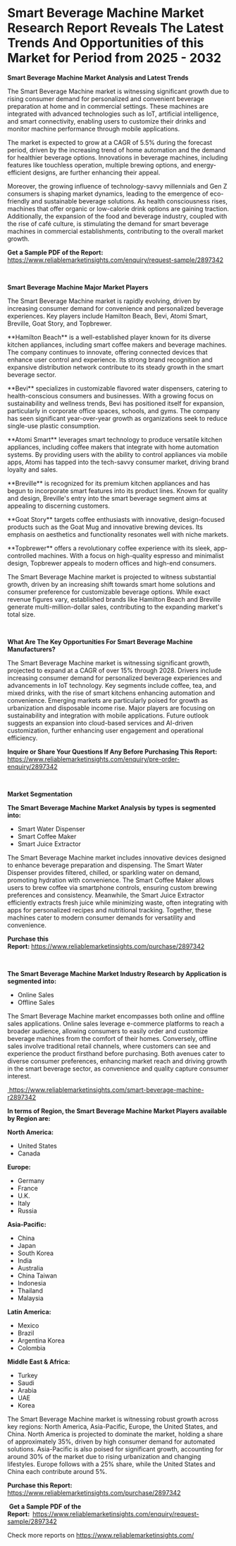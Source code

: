 <p><h1>Smart Beverage Machine Market Research Report Reveals The Latest Trends And Opportunities of this Market for Period from 2025 - 2032</h1></p><p><strong>Smart Beverage Machine Market Analysis and Latest Trends</strong></p>
<p><p>The Smart Beverage Machine market is witnessing significant growth due to rising consumer demand for personalized and convenient beverage preparation at home and in commercial settings. These machines are integrated with advanced technologies such as IoT, artificial intelligence, and smart connectivity, enabling users to customize their drinks and monitor machine performance through mobile applications.</p><p>The market is expected to grow at a CAGR of 5.5% during the forecast period, driven by the increasing trend of home automation and the demand for healthier beverage options. Innovations in beverage machines, including features like touchless operation, multiple brewing options, and energy-efficient designs, are further enhancing their appeal. </p><p>Moreover, the growing influence of technology-savvy millennials and Gen Z consumers is shaping market dynamics, leading to the emergence of eco-friendly and sustainable beverage solutions. As health consciousness rises, machines that offer organic or low-calorie drink options are gaining traction. Additionally, the expansion of the food and beverage industry, coupled with the rise of café culture, is stimulating the demand for smart beverage machines in commercial establishments, contributing to the overall market growth.</p></p>
<p><strong>Get a Sample PDF of the Report:&nbsp;</strong> <a href="https://www.reliablemarketinsights.com/enquiry/request-sample/2897342?utm_campaign=2179&utm_medium=2&utm_source=Github&utm_content=ia&utm_term=15032025&utm_id=smart-beverage-machine">https://www.reliablemarketinsights.com/enquiry/request-sample/2897342</a></p>
<p>&nbsp;</p>
<p><strong>Smart Beverage Machine Major Market Players</strong></p>
<p><p>The Smart Beverage Machine market is rapidly evolving, driven by increasing consumer demand for convenience and personalized beverage experiences. Key players include Hamilton Beach, Bevi, Atomi Smart, Breville, Goat Story, and Topbrewer.</p><p>**Hamilton Beach** is a well-established player known for its diverse kitchen appliances, including smart coffee makers and beverage machines. The company continues to innovate, offering connected devices that enhance user control and experience. Its strong brand recognition and expansive distribution network contribute to its steady growth in the smart beverage sector.</p><p>**Bevi** specializes in customizable flavored water dispensers, catering to health-conscious consumers and businesses. With a growing focus on sustainability and wellness trends, Bevi has positioned itself for expansion, particularly in corporate office spaces, schools, and gyms. The company has seen significant year-over-year growth as organizations seek to reduce single-use plastic consumption.</p><p>**Atomi Smart** leverages smart technology to produce versatile kitchen appliances, including coffee makers that integrate with home automation systems. By providing users with the ability to control appliances via mobile apps, Atomi has tapped into the tech-savvy consumer market, driving brand loyalty and sales.</p><p>**Breville** is recognized for its premium kitchen appliances and has begun to incorporate smart features into its product lines. Known for quality and design, Breville's entry into the smart beverage segment aims at appealing to discerning customers. </p><p>**Goat Story** targets coffee enthusiasts with innovative, design-focused products such as the Goat Mug and innovative brewing devices. Its emphasis on aesthetics and functionality resonates well with niche markets.</p><p>**Topbrewer** offers a revolutionary coffee experience with its sleek, app-controlled machines. With a focus on high-quality espresso and minimalist design, Topbrewer appeals to modern offices and high-end consumers.</p><p>The Smart Beverage Machine market is projected to witness substantial growth, driven by an increasing shift towards smart home solutions and consumer preference for customizable beverage options. While exact revenue figures vary, established brands like Hamilton Beach and Breville generate multi-million-dollar sales, contributing to the expanding market's total size.</p></p>
<p>&nbsp;</p>
<p><strong>What Are The Key Opportunities For Smart Beverage Machine Manufacturers?</strong></p>
<p><p>The Smart Beverage Machine market is witnessing significant growth, projected to expand at a CAGR of over 15% through 2028. Drivers include increasing consumer demand for personalized beverage experiences and advancements in IoT technology. Key segments include coffee, tea, and mixed drinks, with the rise of smart kitchens enhancing automation and convenience. Emerging markets are particularly poised for growth as urbanization and disposable income rise. Major players are focusing on sustainability and integration with mobile applications. Future outlook suggests an expansion into cloud-based services and AI-driven customization, further enhancing user engagement and operational efficiency.</p></p>
<p><strong>Inquire or Share Your Questions If Any Before Purchasing This Report:</strong> <a href="https://www.reliablemarketinsights.com/enquiry/pre-order-enquiry/2897342?utm_campaign=2179&utm_medium=2&utm_source=Github&utm_content=ia&utm_term=15032025&utm_id=smart-beverage-machine">https://www.reliablemarketinsights.com/enquiry/pre-order-enquiry/2897342</a></p>
<p>&nbsp;</p>
<p><strong>Market Segmentation</strong></p>
<p><strong>The Smart Beverage Machine Market Analysis by types is segmented into:</strong></p>
<p><ul><li>Smart Water Dispenser</li><li>Smart Coffee Maker</li><li>Smart Juice Extractor</li></ul></p>
<p><p>The Smart Beverage Machine market includes innovative devices designed to enhance beverage preparation and dispensing. The Smart Water Dispenser provides filtered, chilled, or sparkling water on demand, promoting hydration with convenience. The Smart Coffee Maker allows users to brew coffee via smartphone controls, ensuring custom brewing preferences and consistency. Meanwhile, the Smart Juice Extractor efficiently extracts fresh juice while minimizing waste, often integrating with apps for personalized recipes and nutritional tracking. Together, these machines cater to modern consumer demands for versatility and convenience.</p></p>
<p><strong>Purchase this Report:&nbsp;</strong><a href="https://www.reliablemarketinsights.com/purchase/2897342?utm_campaign=2179&utm_medium=2&utm_source=Github&utm_content=ia&utm_term=15032025&utm_id=smart-beverage-machine">https://www.reliablemarketinsights.com/purchase/2897342</a></p>
<p>&nbsp;</p>
<p><strong>The Smart Beverage Machine Market Industry Research by Application is segmented into:</strong></p>
<p><ul><li>Online Sales</li><li>Offline Sales</li></ul></p>
<p><p>The Smart Beverage Machine market encompasses both online and offline sales applications. Online sales leverage e-commerce platforms to reach a broader audience, allowing consumers to easily order and customize beverage machines from the comfort of their homes. Conversely, offline sales involve traditional retail channels, where customers can see and experience the product firsthand before purchasing. Both avenues cater to diverse consumer preferences, enhancing market reach and driving growth in the smart beverage sector, as convenience and quality capture consumer interest.</p></p>
<p><a href="https://www.reliablemarketinsights.com/smart-beverage-machine-r2897342?utm_campaign=2179&utm_medium=2&utm_source=Github&utm_content=ia&utm_term=15032025&utm_id=smart-beverage-machine">&nbsp;https://www.reliablemarketinsights.com/smart-beverage-machine-r2897342</a></p>
<p><strong>In terms of Region, the Smart Beverage Machine Market Players available by Region are:</strong></p>
<p>
    <p> <strong> North America: </strong>
        <ul>
            <li>United States</li>
            <li>Canada</li>
        </ul>
        </p> 
    <p> <strong> Europe: </strong>
        <ul>
            <li>Germany</li>
            <li>France</li>
            <li>U.K.</li>
            <li>Italy</li>
            <li>Russia</li>
        </ul>
        </p> 
    <p> <strong> Asia-Pacific: </strong>
        <ul>
            <li>China</li>
            <li>Japan</li>
            <li>South Korea</li>
            <li>India</li>
            <li>Australia</li>
            <li>China Taiwan</li>
            <li>Indonesia</li>
            <li>Thailand</li>
            <li>Malaysia</li>
        </ul>
        </p> 
    <p> <strong> Latin America: </strong>
        <ul>
            <li>Mexico</li>
            <li>Brazil</li>
            <li>Argentina Korea</li>
            <li>Colombia</li>
        </ul>
        </p> 
    <p> <strong> Middle East & Africa: </strong>
        <ul>
            <li>Turkey</li>
            <li>Saudi</li>
            <li>Arabia</li>
            <li>UAE</li>
            <li>Korea</li>
        </ul>
    </p>
    </p>
<p><p>The Smart Beverage Machine market is witnessing robust growth across key regions: North America, Asia-Pacific, Europe, the United States, and China. North America is projected to dominate the market, holding a share of approximately 35%, driven by high consumer demand for automated solutions. Asia-Pacific is also poised for significant growth, accounting for around 30% of the market due to rising urbanization and changing lifestyles. Europe follows with a 25% share, while the United States and China each contribute around 5%.</p></p>
<p><strong>Purchase this Report: </strong><a href="https://www.reliablemarketinsights.com/purchase/2897342?utm_campaign=2179&utm_medium=2&utm_source=Github&utm_content=ia&utm_term=15032025&utm_id=smart-beverage-machine">https://www.reliablemarketinsights.com/purchase/2897342</a></p>
<p>&nbsp;<strong>Get a Sample PDF of the Report:&nbsp;&nbsp;</strong><a href="https://www.reliablemarketinsights.com/enquiry/request-sample/2897342?utm_campaign=2179&utm_medium=2&utm_source=Github&utm_content=ia&utm_term=15032025&utm_id=smart-beverage-machine">https://www.reliablemarketinsights.com/enquiry/request-sample/2897342</a></p>
<p><strong></strong></p>
<p>Check more reports on <a href="https://www.reliablemarketinsights.com/?utm_campaign=2179&utm_medium=2&utm_source=Github&utm_content=ia&utm_term=15032025&utm_id=smart-beverage-machine">https://www.reliablemarketinsights.com/</a></p>